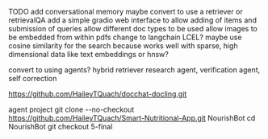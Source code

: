 TODO add conversational memory
maybe convert to use a retriever or retrievalQA
add a simple gradio web interface to allow adding of items 
and submission of queries
allow different doc types to be used
allow images to be embedded from within pdfs
change to langchain LCEL?
maybe use cosine similarity for the search because works well with sparse, high dimensional data like text embeddings or hnsw?

convert to using agents? 
hybrid retriever
research agent, verification agent, self correction

https://github.com/HaileyTQuach/docchat-docling.git


agent project
git clone --no-checkout https://github.com/HaileyTQuach/Smart-Nutritional-App.git NourishBot
cd NourishBot
git checkout 5-final